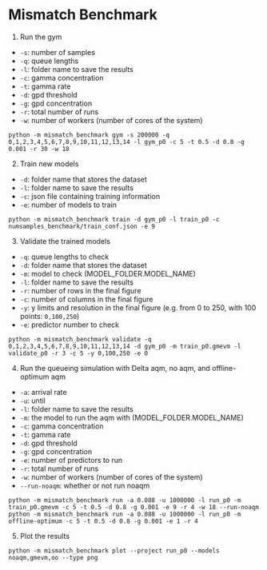# Mismatch Benchmark


1. Run the gym
- `-s`: number of samples
- `-q`: queue lengths
- `-l`: folder name to save the results
- `-c`: gamma concentration
- `-t`: gamma rate
- `-d`: gpd threshold
- `-g`: gpd concentration
- `-r`: total number of runs
- `-w`: number of workers (number of cores of the system)
```
python -m mismatch_benchmark gym -s 200000 -q 0,1,2,3,4,5,6,7,8,9,10,11,12,13,14 -l gym_p0 -c 5 -t 0.5 -d 0.8 -g 0.001 -r 30 -w 18
```

2. Train new models
- `-d`: folder name that stores the dataset
- `-l`: folder name to save the results
- `-c`: json file containing training information
- `-e`: number of models to train
```
python -m mismatch_benchmark train -d gym_p0 -l train_p0 -c numsamples_benchmark/train_conf.json -e 9
```

3. Validate the trained models
- `-q`: queue lengths to check
- `-d`: folder name that stores the dataset
- `-m`: model to check (MODEL_FOLDER.MODEL_NAME)
- `-l`: folder name to save the results
- `-r`: number of rows in the final figure
- `-c`: number of columns in the final figure
- `-y`: y limits and resolution in the final figure (e.g. from 0 to 250, with 100 points: `0,100,250`)
- `-e`: predictor number to check
```
python -m mismatch_benchmark validate -q 0,1,2,3,4,5,6,7,8,9,10,11,12,13,14 -d gym_p0 -m train_p0.gmevm -l validate_p0 -r 3 -c 5 -y 0,100,250 -e 0
```

4. Run the queueing simulation with Delta aqm, no aqm, and offline-optimum aqm
- `-a`: arrival rate
- `-u`: until
- `-l`: folder name to save the results
- `-m`: the model to run the aqm with (MODEL_FOLDER.MODEL_NAME)
- `-c`: gamma concentration
- `-t`: gamma rate
- `-d`: gpd threshold
- `-g`: gpd concentration
- `-e`: number of predictors to run
- `-r`: total number of runs
- `-w`: number of workers (number of cores of the system)
- `--run-noaqm`: whether or not run noaqm
```
python -m mismatch_benchmark run -a 0.088 -u 1000000 -l run_p0 -m train_p0.gmevm -c 5 -t 0.5 -d 0.8 -g 0.001 -e 9 -r 4 -w 18 --run-noaqm
python -m mismatch_benchmark run -a 0.088 -u 1000000 -l run_p0 -m offline-optimum -c 5 -t 0.5 -d 0.8 -g 0.001 -e 1 -r 4
```

5. Plot the results
```
python -m mismatch_benchmark plot --project run_p0 --models noaqm,gmevm,oo --type png
```




